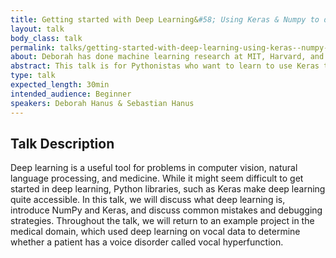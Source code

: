 ```yaml
---
title: Getting started with Deep Learning&#58; Using Keras & Numpy to detect voice disorders
layout: talk
body_class: talk
permalink: talks/getting-started-with-deep-learning-using-keras--numpy-to-detect-voice-disorders
about: Deborah has done machine learning research at MIT, Harvard, and Google Brain. Her work in machine learning has spanned developing models of human perception to exploring medical data. She has been a teaching assistant for undergraduate classes at MIT, graduate classes at Harvard, and the Boston Python Workshop. Before working in machine learning, she did education research and taught in Cambodia as a Fulbright Scholar. She has spoken at PyTennessee, SciPy Conference, AI With the Best, QConNY, and PyCon US. Sebastian Hanus Sebastian loves data analysis, programming, and teaching. As a student research assistant at MIT, he used Python, NumPy, Pandas, and Keras to wrangle gigabytes of voice data (stored as text) into a neural network to detect vocal trauma. As a research assistant at the University of Nebraska, he used Python, NumPy, and sklearn on text data for computer security. In his spare time, he collects and analyzes data to improve his minecraft civilization. He regularly teaches programming and design to the robotics team that he founded and basic computer skills to senior citizens.
abstract: This talk is for Pythonistas who want to learn to use Keras to get started in deep learning. You should expect to learn what deep learning is, develop an intuition for how it works, & learn to avoid common mistakes.  We discuss how we used utterance data to predict if a patient has a voice disorder.
type: talk
expected_length: 30min
intended_audience: Beginner
speakers: Deborah Hanus & Sebastian Hanus 
---
```


## Talk Description

Deep learning is a useful tool for problems in computer vision, natural language processing, and medicine. While it might seem difficult to get started in deep learning, Python libraries, such as Keras make deep learning quite accessible. In this talk, we will discuss what deep learning is, introduce NumPy and Keras, and discuss common mistakes and debugging strategies. Throughout the talk, we will return to an example project in the medical domain, which used deep learning on vocal data to determine whether a patient has a voice disorder called vocal hyperfunction. 
